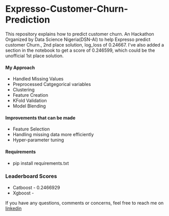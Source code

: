 # Expresso-Customer-Churn-Prediction
This repository explains how to predict customer churn. An Hackathon Organized by Data Science Nigeria(DSN-AI) to help Expresso predict customer Churn., 2nd place solution, log_loss of 0.24667. I've also added a section in the notebook to get a score of 0.246599, which could be the unofficial 1st place solution.

#### My Approach 
* Handled Missing Values
* Preprocessed Catgegorical variables
* Clustering
* Feature Creation
* KFold Validation
* Model Blending
#### Improvements that can be made
* Feature Selection
* Handling missing data more efficiently
* Hyper-parameter tuning
#### Requirements
- pip install requirements.txt
### Leaderboard Scores
- Catboost - 0.2466929
- Xgboost - 

If you have any questions, comments or concerns, feel free to reach me on [linkedin](https://www.linkedin.com/in/olukolatimi-david-19a841187/)
